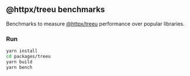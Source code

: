 ## @httpx/treeu benchmarks

Benchmarks to measure [@httpx/treeu](../README.md) performance over
popular libraries.

### Run

```bash
yarn install
cd packages/treeu
yarn build
yarn bench
```

